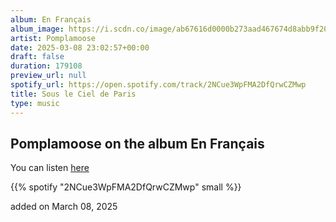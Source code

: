 ```yaml
---
album: En Français
album_image: https://i.scdn.co/image/ab67616d0000b273aad467674d8abb9f20720fb4
artist: Pomplamoose
date: 2025-03-08 23:02:57+00:00
draft: false
duration: 179108
preview_url: null
spotify_url: https://open.spotify.com/track/2NCue3WpFMA2DfQrwCZMwp
title: Sous le Ciel de Paris
type: music
---
```



## Pomplamoose on the album En Français

You can listen [here](https://open.spotify.com/track/2NCue3WpFMA2DfQrwCZMwp)

{{% spotify "2NCue3WpFMA2DfQrwCZMwp" small %}}

added on March 08, 2025